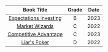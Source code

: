 |    Book Title    |    Grade    |    Date  |
| :---: | :---: | :---: |
| [Expectations Investing](https://github.com/coolnikitav/nikita-notebook/blob/main/books/expectations-investing.md) | B | 2023
| [Market Wizards](https://github.com/coolnikitav/nikita-notebook/blob/main/books/market-wizards.md) | C | 2022
| [Competitive Advantage](https://github.com/coolnikitav/nikita-notebook/blob/main/books/competitive-advantage.md) | C | 2023
| [Liar's Poker](https://github.com/coolnikitav/nikita-notebook/blob/main/books/market-wizards.md) | D | 2022
